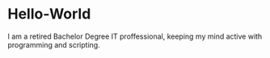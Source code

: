 # Hello-World

I am a retired Bachelor Degree IT proffessional, keeping my mind active with programming and scripting. 
